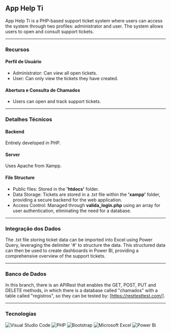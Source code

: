 ## App Help Ti

App Help Ti is a PHP-based support ticket system where users can access the system through two profiles: administrator and user. The system allows users to open and consult support tickets.

<hr>

### Recursos

#### Perfil de Usuário

<ul>
  <li>Administrator: Can view all open tickets.</li>
  <li>User: Can only view the tickets they have created.</li>
</ul>

#### Abertura e Consulta de Chamados

<ul>
  <li>Users can open and track support tickets.</li>
</ul>

<hr>

### Detalhes Técnicos

#### Backend

Entirely developed in PHP.

#### Server

Uses Apache from Xampp.

#### File Structure

<ul>
  <li>Public files: Stored in the <strong>'htdocs'</strong> folder.</li>
  <li>Data Storage: Tickets are stored in a .txt file within the <strong>'xampp'</strong> folder, providing a secure backend for the web application.</li>
  <li>Access Control: Managed through <strong>valida_login.php</strong> using an array for user authentication, eliminating the need for a database.</li>
</ul>

<hr>

### Integração dos Dados

The .txt file storing ticket data can be imported into Excel using Power Query, leveraging the delimiter '#' to structure the data. 
This structured data can then be used to create dashboards in Power BI, providing a comprehensive overview of the support tickets.

<hr>

### Banco de Dados

In this branch, there is an APIRest that enables the GET, POST, PUT and DELETE methods, in which there is a database called "chamados" with a table called "registros", so they can be tested by: 
[https://resttesttest.com/].

<hr>

### Tecnologias

![Visual Studio Code](https://img.shields.io/badge/Visual%20Studio%20Code-0078d7.svg?style=for-the-badge&logo=visual-studio-code&logoColor=white)
![PHP](https://img.shields.io/badge/php-%23777BB4.svg?style=for-the-badge&logo=php&logoColor=white)
![Bootstrap](https://img.shields.io/badge/bootstrap-%238511FA.svg?style=for-the-badge&logo=bootstrap&logoColor=white)
![Microsoft Excel](https://img.shields.io/badge/Microsoft_Excel-217346?style=for-the-badge&logo=microsoft-excel&logoColor=white)
![Power Bi](https://img.shields.io/badge/power_bi-F2C811?style=for-the-badge&logo=powerbi&logoColor=black)



